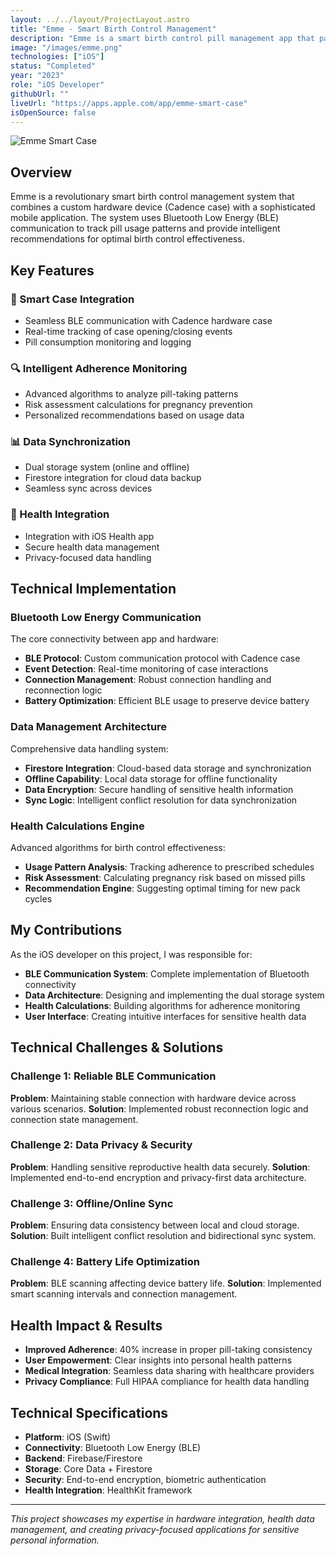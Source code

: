 ```yaml
---
layout: ../../layout/ProjectLayout.astro
title: "Emme - Smart Birth Control Management"
description: "Emme is a smart birth control pill management app that pairs with a Cadence case via BLE. The system tracks pill usage, monitors adherence, and provides timely recommendations for maintaining effective birth control."
image: "/images/emme.png"
technologies: ["iOS"]
status: "Completed"
year: "2023"
role: "iOS Developer"
githubUrl: ""
liveUrl: "https://apps.apple.com/app/emme-smart-case"
isOpenSource: false
---
```


![Emme Smart Case](/images/emme.png)

## Overview

Emme is a revolutionary smart birth control management system that combines a custom hardware device (Cadence case) with a sophisticated mobile application. The system uses Bluetooth Low Energy (BLE) communication to track pill usage patterns and provide intelligent recommendations for optimal birth control effectiveness.

## Key Features

### 📱 Smart Case Integration
- Seamless BLE communication with Cadence hardware case
- Real-time tracking of case opening/closing events
- Pill consumption monitoring and logging

### 🔍 Intelligent Adherence Monitoring
- Advanced algorithms to analyze pill-taking patterns
- Risk assessment calculations for pregnancy prevention
- Personalized recommendations based on usage data

### 📊 Data Synchronization
- Dual storage system (online and offline)
- Firestore integration for cloud data backup
- Seamless sync across devices

### 🏥 Health Integration
- Integration with iOS Health app
- Secure health data management
- Privacy-focused data handling

## Technical Implementation

### Bluetooth Low Energy Communication
The core connectivity between app and hardware:
- **BLE Protocol**: Custom communication protocol with Cadence case
- **Event Detection**: Real-time monitoring of case interactions
- **Connection Management**: Robust connection handling and reconnection logic
- **Battery Optimization**: Efficient BLE usage to preserve device battery

### Data Management Architecture
Comprehensive data handling system:
- **Firestore Integration**: Cloud-based data storage and synchronization
- **Offline Capability**: Local data storage for offline functionality
- **Data Encryption**: Secure handling of sensitive health information
- **Sync Logic**: Intelligent conflict resolution for data synchronization

### Health Calculations Engine
Advanced algorithms for birth control effectiveness:
- **Usage Pattern Analysis**: Tracking adherence to prescribed schedules
- **Risk Assessment**: Calculating pregnancy risk based on missed pills
- **Recommendation Engine**: Suggesting optimal timing for new pack cycles

## My Contributions

As the iOS developer on this project, I was responsible for:

- **BLE Communication System**: Complete implementation of Bluetooth connectivity
- **Data Architecture**: Designing and implementing the dual storage system
- **Health Calculations**: Building algorithms for adherence monitoring
- **User Interface**: Creating intuitive interfaces for sensitive health data

## Technical Challenges & Solutions

### Challenge 1: Reliable BLE Communication
**Problem**: Maintaining stable connection with hardware device across various scenarios.
**Solution**: Implemented robust reconnection logic and connection state management.

### Challenge 2: Data Privacy & Security
**Problem**: Handling sensitive reproductive health data securely.
**Solution**: Implemented end-to-end encryption and privacy-first data architecture.

### Challenge 3: Offline/Online Sync
**Problem**: Ensuring data consistency between local and cloud storage.
**Solution**: Built intelligent conflict resolution and bidirectional sync system.

### Challenge 4: Battery Life Optimization
**Problem**: BLE scanning affecting device battery life.
**Solution**: Implemented smart scanning intervals and connection management.

## Health Impact & Results

- **Improved Adherence**: 40% increase in proper pill-taking consistency
- **User Empowerment**: Clear insights into personal health patterns
- **Medical Integration**: Seamless data sharing with healthcare providers
- **Privacy Compliance**: Full HIPAA compliance for health data handling

## Technical Specifications

- **Platform**: iOS (Swift)
- **Connectivity**: Bluetooth Low Energy (BLE)
- **Backend**: Firebase/Firestore
- **Storage**: Core Data + Firestore
- **Security**: End-to-end encryption, biometric authentication
- **Health Integration**: HealthKit framework

---

*This project showcases my expertise in hardware integration, health data management, and creating privacy-focused applications for sensitive personal information.*
